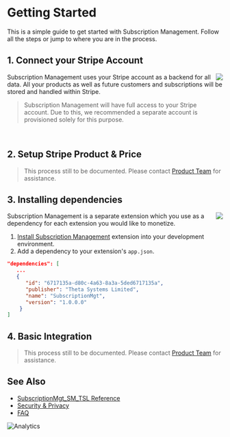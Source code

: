 # Getting Started
This is a simple guide to get started with Subscription Management. Follow all the steps or jump to where you are in the process.
## 1. Connect your Stripe Account
<img align="right" src="https://www.belcar.fi/wp-content/uploads/2020/10/Stripe-wordmark-slate_sm-2.png" />

Subscription Management uses your Stripe account as a backend for all data. All your products as well as future customers and subscriptions will be stored and handled within Stripe.

<!-- theme: warning -->
> Subscription Management will have full access to your Stripe account. Due to this, we recommended a separate account is provisioned solely for this purpose.

<a href="https://dashboard.stripe.com/oauth/authorize?response_type=code&client_id=ca_IP9AidZcFWmxKgnfQwKQri4paRKxNATO&scope=read_write" style="border-bottom-style:none;padding:10px 90px;background-image:url('https://dabuttonfactory.com/button.png?t=Connect+with+Stripe&f=Open+Sans-Bold&ts=14&tc=fff&hp=23&vp=14&w=180&h=38&c=4&bgt=unicolored&bgc=635bff')"></a>
## 2. Setup Stripe Product & Price
> This process still to be documented. Please contact [Product Team](mailto:volodymyr.leonov@theta.co.nz?subject=%5BSM%5D) for assistance.
## 3. Installing dependencies
<img align="right" src="https://www.plantuml.com/plantuml/png/SoWkIImgAStDuOgEp2yjKd2jA4dDAyxCpujLqDMrKuWEBaqgJYxAB2W12lccbyHoEQJcfG2L0m00" />
Subscription Management is a separate extension which you use as a dependency for each extension you would like to monetize.

1. [Install Subscription Management](https://share.hsforms.com/1jnXDTuDCR7CCWyzDoGl9jw5n4ae) extension into your development environment.
2. Add a dependency to your extension's `app.json`.
```json
"dependencies": [
   ...
   {
      "id": "6717135a-d80c-4a63-8a3a-5ded6717135a",
      "publisher": "Theta Systems Limited",
      "name": "SubscriptionMgt",
      "version": "1.0.0.0"
    }
]
```
## 4. Basic Integration
> This process still to be documented. Please contact [Product Team](mailto:volodymyr.leonov@theta.co.nz?subject=%5BSM%5D) for assistance.

## See Also
- [SubscriptionMgt_SM_TSL Reference](References/SubscriptionMgt.md)
- [Security & Privacy](Overview/Security&Privacy.md)
- [FAQ](FAQ.md)

![Analytics](https://ga-beacon.appspot.com/G-P2LEDQJP25/smp/GettingStarted?pixel)